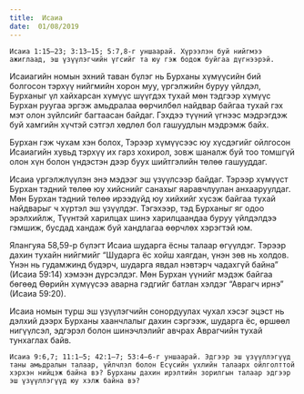 ```yaml
---
title:  Исаиа
date:  01/08/2019
---
```


`Исаиа 1:15–23; 3:13–15; 5:7,8-г уншаарай. Хүрээлэн буй нийгмээ ажиглаад, эш үзүүлэгчийн үгсийг та юу гэж бодож буйгаа дүгнээрэй.`

Исаиагийн номын эхний таван бүлэг нь Бурханы хүмүүсийн бий болгосон тэрхүү нийгмийн хорон муу, үргэлжийн буруу үйлдэл, Бурханыг үл хайхарсан хүмүүс шүүгдэх тухай мөн тэдгээр хүмүүс Бурхан руугаа эргэж амьдралаа өөрчилбөл найдвар байгаа тухай гэх мэт олон зүйлсийг багтаасан байдаг. Гэхдээ түүний үгнээс мэдрэгдэж буй хамгийн хүчтэй сэтгэл хөдлөл бол гашуудлын мэдрэмж байх.

Бурхан гэж чухам хэн болох, Тэрээр хүмүүсээс юу хүсдэгийг ойлгосон Исаиагийн хувьд тэрхүү их гарз хохирол, зовж шаналж буй тоо томшгүй олон хүн болон үндэстэн дээр буух шийтгэлийн төлөө гашууддаг.

Исаиа үргэлжлүүлэн энэ мэдээг эш үзүүлсээр байдаг. Тэрээр хүмүүст Бурхан тэдний төлөө юу хийснийг санахыг яаравчлуулан анхааруулдаг. Мөн Бурхан тэдний төлөө ирээдүйд юу хийхийг хүсэж байгаа тухай найдварыг ч хүртэл эш үзүүлдэг. Тэгэхээр, тэд Бурханыг яг одоо эрэлхийлж, Түүнтэй харилцах шинэ харилцаандаа буруу үйлдэлдээ гэмшиж, бусдад хандаж буй хандлагаа өөрчлөх хэрэгтэй юм.

Ялангуяа 58,59-р бүлэгт Исаиа шударга ёсны талаар өгүүлдэг. Тэрээр дахин тухайн нийгмийг “Шударга ёс хойш хаягдан, үнэн зөв нь холдов. Үнэн нь гудамжинд бүдэрч, шударга явдал нэвтэрч чадахгүй байна” (Исаиа 59:14) хэмээн дүрсэлдэг. Мөн Бурхан үүнийг мэдэж байгаа бөгөөд Өөрийн хүмүүсээ аварна гэдгийг батлан хэлдэг “Аврагч ирнэ” (Исаиа 59:20).

Исаиа номын турш эш үзүүлэгчийн сонордуулах чухал хэсэг эцэст нь дэлхий дээрх Бурханы хаанчлалыг дахин сэргээж, шударга ёс, өршөөл нигүүлсэл, эдгэрэл болон шинэчлэлийг  авчрах Аврагчийн тухай тунхаглах байв.

`Исаиа 9:6,7; 11:1–5; 42:1–7; 53:4–6-г уншаарай. Эдгээр эш үзүүллэгүүд таны амьдралын талаар, үйлчлэл болон Есүсийн үхлийн талаарх ойлголттой хэрхэн нийцэж байна вэ? Бурханы дахин ирэлтийн зорилгын талаар эдгээр эш үзүүллэгүүд юу хэлж байна вэ?`